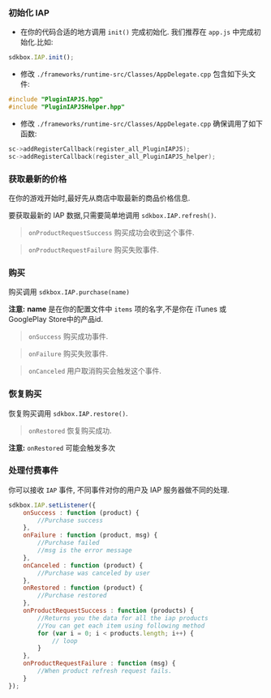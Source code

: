 ### 初始化 IAP
* 在你的代码合适的地方调用 `init()` 完成初始化. 我们推荐在 `app.js` 中完成初始化.比如:
```javascript
sdkbox.IAP.init();
```

* 修改 `./frameworks/runtime-src/Classes/AppDelegate.cpp` 包含如下头文件:
```cpp
#include "PluginIAPJS.hpp"
#include "PluginIAPJSHelper.hpp"
```

* 修改 `./frameworks/runtime-src/Classes/AppDelegate.cpp` 确保调用了如下函数:
```cpp
sc->addRegisterCallback(register_all_PluginIAPJS);
sc->addRegisterCallback(register_all_PluginIAPJS_helper);
```

### 获取最新的价格
在你的游戏开始时,最好先从商店中取最新的商品价格信息.

要获取最新的 IAP 数据,只需要简单地调用 `sdkbox.IAP.refresh()`.

> `onProductRequestSuccess` 购买成功会收到这个事件.

> `onProductRequestFailure` 购买失败事件.

### 购买
购买调用 `sdkbox.IAP.purchase(name)`

__注意:__ __name__ 是在你的配置文件中 `items` 项的名字,不是你在 iTunes 或 GooglePlay Store中的产品id.

> `onSuccess` 购买成功事件.

> `onFailure` 购买失败事件.

> `onCanceled` 用户取消购买会触发这个事件.

### 恢复购买
恢复购买调用 `sdkbox.IAP.restore()`.

> `onRestored` 恢复购买成功.

__注意:__ `onRestored` 可能会触发多次

### 处理付费事件
你可以接收 `IAP` 事件, 不同事件对你的用户及 IAP 服务器做不同的处理.
```Javascript
sdkbox.IAP.setListener({
    onSuccess : function (product) {
        //Purchase success
    },
    onFailure : function (product, msg) {
        //Purchase failed
        //msg is the error message
    },
    onCanceled : function (product) {
        //Purchase was canceled by user
    },
    onRestored : function (product) {
        //Purchase restored
    },
    onProductRequestSuccess : function (products) {
        //Returns you the data for all the iap products
        //You can get each item using following method
        for (var i = 0; i < products.length; i++) {
            // loop
        }
    },
    onProductRequestFailure : function (msg) {
        //When product refresh request fails.
    }
});
```
